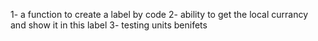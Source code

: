 1- a function to create a label by code
2- ability to get the local currancy and show it in this label
3- testing units benifets
